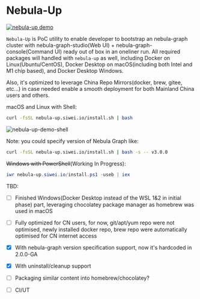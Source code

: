 # Nebula-Up

[![nebula-up demo](./images/nebula-up-demo.svg)](https://asciinema.org/a/407151 "Nebula Up Demo")

`Nebula-Up` is PoC utility to enable developer to bootstrap an nebula-graph cluster with nebula-graph-studio(Web UI) + nebula-graph-console(Command UI) ready out of box in an oneliner run. All required packages will handled with `nebula-up` as well, including Docker on Linux(Ubuntu/CentOS), Docker Desktop on macOS(including both Intel and M1 chip based), and Docker Desktop Windows.

Also, it's optimized to leverage China Repo Mirrors(docker, brew, gitee, etc...) in case needed enable a smooth deployment for both Mainland China users and others.

macOS and Linux with Shell:

```bash
curl -fsSL nebula-up.siwei.io/install.sh | bash
```
![nebula-up-demo-shell](./images/nebula-up-demo-shell.png)

Note: you could specify version of Nebula Graph like:

```bash
curl -fsSL nebula-up.siwei.io/install.sh | bash -s -- v3.0.0
```

~~Windows with PowerShell~~(Working In Progress):

```powershell
iwr nebula-up.siwei.io/install.ps1 -useb | iex
```

TBD:
- [ ] Finished Windows(Docker Desktop instead of the WSL 1&2 in initial phase) part, leveraging chocolatey package manager as homebrew was used in macOS
- [ ] Fully optimized for CN users, for now, git/apt/yum repo were not optimised, newly installed docker repo, brew repo were automatically optimised for CN internet access
- [x] With nebula-graph version specification support, now it's hardcoded in 2.0.0-GA
- [x] With uninstall/cleanup support
- [ ] Packaging similar content into homebrew/chocolatey?
- [ ] CI/UT

